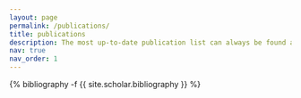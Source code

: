 ```yaml
---
layout: page
permalink: /publications/
title: publications
description: The most up-to-date publication list can always be found at my [Google Scholar](https://scholar.google.com/citations?user=IAp-1qcAAAAJ) page.
nav: true
nav_order: 1
---
```

<!-- _pages/publications.md -->
<div class="publications">

{% bibliography -f {{ site.scholar.bibliography }} %}

</div>

